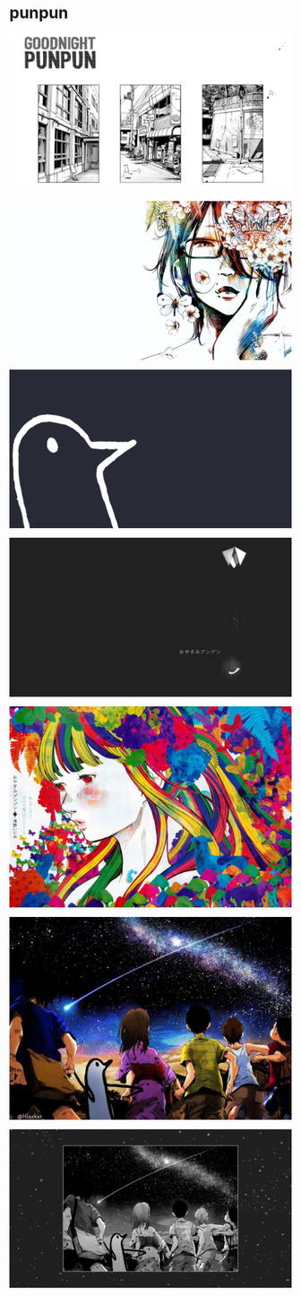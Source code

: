 # punpun

<a href="b-554.jpg"><img alt="b-554" src="b-554.jpg"></a>

<a href="sachi.jpg"><img alt="sachi" src="sachi.jpg"></a>

<a href="punpun.jpg"><img alt="punpun" src="punpun.jpg"></a>

<a href="959329.png"><img alt="959329" src="959329.png"></a>

<a href="aiko.jpg"><img alt="aiko" src="aiko.jpg"></a>

<a href="colored.jpg"><img alt="colored" src="colored.jpg"></a>

<a href="b-465.jpg"><img alt="b-465" src="b-465.jpg"></a>

